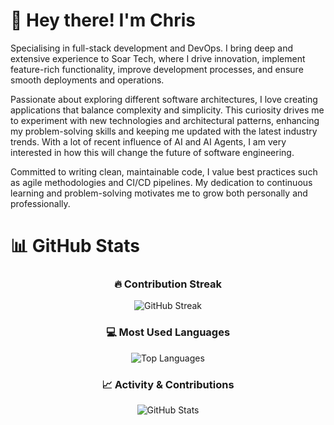 # 👋 Hey there! I'm Chris

Specialising in full-stack development and DevOps. I bring deep and extensive experience to Soar Tech, where I drive innovation, implement feature-rich functionality, improve development processes, and ensure smooth deployments and operations.

Passionate about exploring different software architectures, I love creating applications that balance complexity and simplicity. This curiosity drives me to experiment with new technologies and architectural patterns, enhancing my problem-solving skills and keeping me updated with the latest industry trends. With a lot of recent influence of AI and AI Agents, I am very interested in how this will change the future of software engineering.

Committed to writing clean, maintainable code, I value best practices such as agile methodologies and CI/CD pipelines. My dedication to continuous learning and problem-solving motivates me to grow both personally and professionally.


# 📊 GitHub Stats

<div align="center">

  ### 🔥 Contribution Streak
  ![GitHub Streak](https://github-readme-streak-stats.herokuapp.com/?user=chriscockburn98&theme=dark&hide_border=false)

  ### 💻 Most Used Languages
  ![Top Languages](https://github-readme-stats.vercel.app/api/top-langs/?username=chriscockburn98&theme=dark&hide_border=false&include_all_commits=true&count_private=true&layout=compact)

  ### 📈 Activity & Contributions
  ![GitHub Stats](https://github-readme-stats.vercel.app/api?username=chriscockburn98&theme=dark&hide_border=false&include_all_commits=true&count_private=true)
</div>